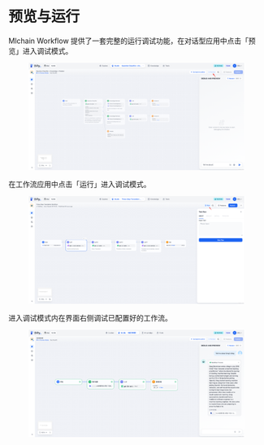 # 预览与运行

Mlchain Workflow 提供了一套完整的运行调试功能，在对话型应用中点击「预览」进入调试模式。

<figure><img src="../../../.gitbook/assets/output (7).png" alt=""><figcaption></figcaption></figure>

在工作流应用中点击「运行」进入调试模式。

<figure><img src="../../../.gitbook/assets/output (1) (5).png" alt=""><figcaption></figcaption></figure>

进入调试模式内在界面右侧调试已配置好的工作流。

<figure><img src="../../../.gitbook/assets/output (2) (3).png" alt=""><figcaption></figcaption></figure>
